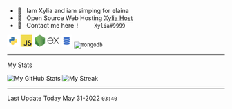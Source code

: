 - 💚 &nbsp; Iam Xylia and iam simping for elaina
- 👻 &nbsp; Open Source Web Hosting [Xylia Host](https://uptime.Xylia#9999.cc)
- 📧 &nbsp; Contact me here `!     Xylia#9999`





<code><img height="27" src="https://raw.githubusercontent.com/github/explore/80688e429a7d4ef2fca1e82350fe8e3517d3494d/topics/python/python.png" alt="python"></code>
<code><img height="27" src="https://raw.githubusercontent.com/github/explore/80688e429a7d4ef2fca1e82350fe8e3517d3494d/topics/javascript/javascript.png" alt="javascript"></code>
<code><img height="27" src="https://raw.githubusercontent.com/github/explore/80688e429a7d4ef2fca1e82350fe8e3517d3494d/topics/nodejs/nodejs.png" alt="nodejs"></code>
<code><img height="27" src="https://raw.githubusercontent.com/devicons/devicon/master/icons/express/express-original.svg" alt="expressjs"></code>
<code><img height="27" src="https://raw.githubusercontent.com/github/explore/80688e429a7d4ef2fca1e82350fe8e3517d3494d/topics/sql/sql.png" alt="sql"></code>
<code><img height="27" src="https://encrypted-tbn0.gstatic.com/images?q=tbn%3AANd9GcSTTzPAw-55ssm1Im594xYZ9eRQu2JylrkYLg&usqp=CAU" alt="mongodb"></code>
</code>
  
___
 My Stats
 
<img src="https://github-readme-stats.vercel.app/api?username=reef1447&show_icons=true&theme=radical&line_height=27&v=5" alt="My GitHub Stats" />

<img src="https://github-readme-streak-stats.herokuapp.com/?user=reef1447&theme=tokyonight" alt="My Streak" />

___
Last Update Today May 31-2022 ``03:40``
